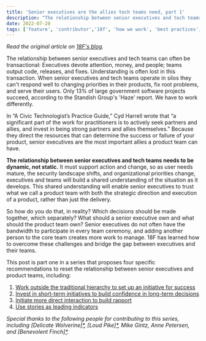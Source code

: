 ```yaml
---
title: 'Senior executives are the allies tech teams need, part 1'
description: "The relationship between senior executives and tech teams can often be transactional: Executives devote attention, money, and people; teams output code, releases, and fixes. Understanding is often lost in this transaction. "
date: 2022-07-20
tags: ['feature', 'contributor','18f', 'how we work', 'best practices', 'agile']
---
```


*Read the original article on [18F's blog](https://blog.18f.org/2022/07/20/senior-executives-pt1/).*

The relationship between senior executives and tech teams can often be transactional: Executives devote attention, money, and people; teams output code, releases, and fixes. Understanding is often lost in this transaction. When senior executives and tech teams operate in silos they can't respond well to changing priorities in their products, fix root problems, and serve their users. Only 13% of large government software projects succeed, according to the Standish Group's 'Haze' report. We have to work differently.

In “A Civic Technologist’s Practice Guide,” Cyd Harrell wrote that “a significant part of the work for practitioners is to actively seek partners and allies, and invest in being strong partners and allies themselves.” Because they direct the resources that can determine the success or failure of your product, senior executives are the most important allies a product team can have.

**The relationship between senior executives and tech teams needs to be dynamic, not static.** It must support action and change, so as user needs mature, the security landscape shifts, and organizational priorities change, executives and teams will build a shared understanding of the situation as it develops. This shared understanding will enable senior executives to trust what we call a product team with both the strategic direction and execution of a product, rather than just the delivery.

So how do you do that, in reality? Which decisions should be made together, which separately? What should a senior executive own and what should the product team own? Senior executives do not often have the bandwidth to participate in every team ceremony, and adding another person to the core team creates more work to manage. 18F has learned how to overcome these challenges and bridge the gap between executives and their teams.

This post is part one in a series that proposes four specific recommendations to reset the relationship between senior executives and product teams, including:
1. [Work outside the traditional hierarchy to set up an initiative for success](https://blog.18f.org/2022/08/02/senior-executives-pt2/)
2. [Invest in short-term initiatives to build confidence in long-term decisions](https://blog.18f.org/2022/08/11/senior-executives-pt3/)
3. [Initiate more direct interaction to build rapport](https://blog.18f.org/2022/08/18/senior-executives-part4/)
4. [Use stories as leading indicators](https://blog.18f.org/2022/08/25/senior-executives-pt5/)

*Special thanks to the following people for contributing to this series, including [Delicate Wolverine][*](https://blog.18f.org/2022/07/20/senior-executives-pt1/#anonymous), [Loud Pike][*](https://blog.18f.org/2022/07/20/senior-executives-pt1/#anonymous), Mike Gintz, Anne Petersen, and [Benevolent Finch][*](https://blog.18f.org/2022/07/20/senior-executives-pt1/#anonymous).*
